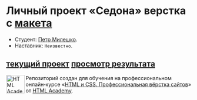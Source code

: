# Личный проект «Седона» верстка с [макета](https://www.figma.com/file/Qm8qQXvJxz1S6RnDTzlEmv/HTML-1-%D0%A1%D0%B5%D0%B4%D0%BE%D0%BD%D0%B0-33-Copy)

* Студент: [Петр Милешко](https://htmlacademy.ru/profile/webpeternet).
* Наставник: `Неизвестно`.


[текущий проект](https://petrmileshko.github.io/Sedona/)
[просмотр результата](https://petrmileshko.github.io/Sedona/)
---

<a href="https://htmlacademy.ru/intensive/htmlcss"><img align="left" width="50" height="50" alt="HTML Academy" src="https://up.htmlacademy.ru/static/img/intensive/htmlcss/logo-for-github-2.png"></a>

Репозиторий создан для обучения на профессиональном онлайн‑курсе «[HTML и CSS. Профессиональная вёрстка сайтов](https://htmlacademy.ru/intensive/htmlcss)» от [HTML Academy](https://htmlacademy.ru).
